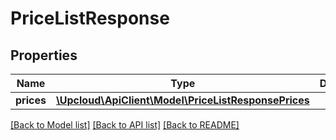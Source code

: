 # PriceListResponse

## Properties
Name | Type | Description | Notes
------------ | ------------- | ------------- | -------------
**prices** | [**\Upcloud\ApiClient\Model\PriceListResponsePrices**](PriceListResponsePrices.md) |  | [optional] 

[[Back to Model list]](../README.md#documentation-for-models) [[Back to API list]](../README.md#documentation-for-api-endpoints) [[Back to README]](../README.md)


